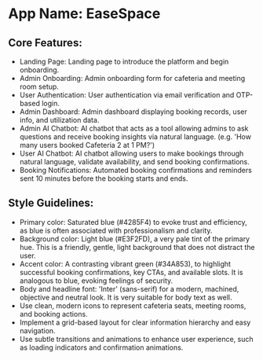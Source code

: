 # **App Name**: EaseSpace

## Core Features:

- Landing Page: Landing page to introduce the platform and begin onboarding.
- Admin Onboarding: Admin onboarding form for cafeteria and meeting room setup.
- User Authentication: User authentication via email verification and OTP-based login.
- Admin Dashboard: Admin dashboard displaying booking records, user info, and utilization data.
- Admin AI Chatbot: AI chatbot that acts as a tool allowing admins to ask questions and receive booking insights via natural language. (e.g. 'How many users booked Cafeteria 2 at 1 PM?')
- User AI Chatbot: AI chatbot allowing users to make bookings through natural language, validate availability, and send booking confirmations.
- Booking Notifications: Automated booking confirmations and reminders sent 10 minutes before the booking starts and ends.

## Style Guidelines:

- Primary color: Saturated blue (#4285F4) to evoke trust and efficiency, as blue is often associated with professionalism and clarity.
- Background color: Light blue (#E3F2FD), a very pale tint of the primary hue. This is a friendly, gentle, light background that does not distract the user.
- Accent color: A contrasting vibrant green (#34A853), to highlight successful booking confirmations, key CTAs, and available slots. It is analogous to blue, evoking feelings of security.
- Body and headline font: 'Inter' (sans-serif) for a modern, machined, objective and neutral look. It is very suitable for body text as well.
- Use clean, modern icons to represent cafeteria seats, meeting rooms, and booking actions.
- Implement a grid-based layout for clear information hierarchy and easy navigation.
- Use subtle transitions and animations to enhance user experience, such as loading indicators and confirmation animations.